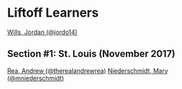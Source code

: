 # Liftoff Learners
[Wills, Jordan (@jordo14)](https://github.com/jordo14/liftoff-assignments)
## Section \#1: St. Louis (November 2017)

[Rea, Andrew (@therealandrewrea)](https://github.com/therealandrewrea/liftoff-assignments)
[Niederschmidt, Mary (@mniederschmidt)](https://github.com/mniederschmidt/liftoff-assignments)
